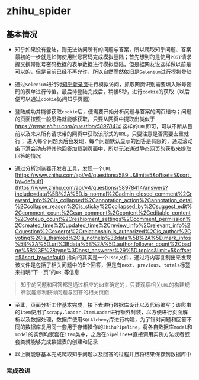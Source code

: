 # zhihu_spider

## 基本情况

* 知乎如果没有登陆，则无法访问所有的问题与答案，所以爬取知乎问题、答案最初的一步就是如何使用账号密码完成模拟登陆；首先想到的是使用`POST`请求提交携带账号密码数据的表单数据进行模拟登陆，但是据网友说这样做以前是可以的，但是目前已经不再允许，所以自然而然依旧是`Selenium`进行模拟登陆

* 通过`Selenium`进行对[知乎登录页](https://www.zhihu.com/signin)进行模拟访问，抓取网页识别需要填入账号密码的表单进行传值，最后待登陆完成后，稍候5秒，进行`cookie`的获取（以后便可以通过`cookie`访问知乎页面）

* 登陆成功并能够获取`cookie`后，便需要开始分析问题与答案的网页结构；问题的页面按照一般思路就能够获取，只要从网页中提取出类似于 *https://www.zhihu.com/question/58978414* 这样的`URL`即可，可以不断从目前以及未来所有请求带的网页中获取该形式的`URL`，只要注意是否需要去重就行；
进入每个问题页后会发现，每个问题默认显示的回答是有限的，通过滚动条下滑会动态将其他回答加载到页面中，所以无法通过静态网页的获取来提取回答的情况

* 通过分析浏览器开发者工具，发现一个`URL` [https://www.zhihu.com/api/v4/questions/589...&limit=5&offset=5&sort_by=default](https://www.zhihu.com/api/v4/questions/58978414/answers?include=data%5B%2A%5D.is_normal%2Cadmin_closed_comment%2Creward_info%2Cis_collapsed%2Cannotation_action%2Cannotation_detail%2Ccollapse_reason%2Cis_sticky%2Ccollapsed_by%2Csuggest_edit%2Ccomment_count%2Ccan_comment%2Ccontent%2Ceditable_content%2Cvoteup_count%2Creshipment_settings%2Ccomment_permission%2Ccreated_time%2Cupdated_time%2Creview_info%2Crelevant_info%2Cquestion%2Cexcerpt%2Crelationship.is_authorized%2Cis_author%2Cvoting%2Cis_thanked%2Cis_nothelp%3Bdata%5B%2A%5D.mark_infos%5B%2A%5D.url%3Bdata%5B%2A%5D.author.follower_count%2Cbadge%5B%3F%28type%3Dbest_answerer%29%5D.topics&limit=5&offset=5&sort_by=default) 指向的其实是一个`Json`文件，通过将内容复制出来发现该文件是包括了相关问题中的5个回答，但是有`next`、`previous`、`totals`标签来指明“下一页”的`URL`等信息

> 知乎的问题和回答都是通过相应的`id`来确定的，只要观察相关`URL`的构建规律就能顺利获得问题与回答的相关页面

* 至此，页面分析工作基本完成，接下去进行数据库设计以及代码编写；该爬虫的`item`使用了`scrapy.loader.ItemLoader`进行额外封装，以方便进行页面解析以及数据处理，数据库使用`SQLAlchemy`库进行构建，为了针对问题和回答不同的数据库复用同一套用于存储操作的`ZhihuPipeline`，将各自数据库`model`和`model`的实例均嵌套在`item`类中，之后在`pipeline`中直接调用实例方法或者嵌套类就能够完成数据表的创建和记录

* 以上就能够基本完成爬取知乎问题以及回答的过程并且将结果保存到数据库中

### 完成改进
